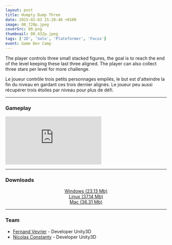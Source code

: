 ```yaml
---
layout: post
title: Humpty Dump Three
date: 2015-02-03 15:28:48 +0100
image: 00_720p.jpeg
coverSrc: 00.png
thumbnail: 00_432p.jpeg
tags: ['2D', 'Solo', 'Plateformer', 'Focus']
event: Game Dev Camp
---
```

The player controls three small stacked figures, the goal is to reach the end of the level keeping these last three aligned. The player can also collect three stars per level for more challenge.

Le joueur contrôle trois petits personnages empilés, le but est d'atteindre la fin du niveau en gardant ces trois dernier alignés.
Le joueur peu aussi récupérer trois étoiles par niveau pour plus de défi.

***

### Gameplay
<iframe src="https://www.youtube.com/embed/ZQJpYJjV-UU" frameborder="0" frameborder="0" allow="accelerometer; clipboard-write; encrypted-media; gyroscope; picture-in-picture" allowfullscreen></iframe>

***

### Downloads
<p style="text-align: center;margin: 0;"><a href="https://1drv.ms/u/s!AoYk8X2I2PMgg5gN_DkGxCgDQgZNuA?e=Zm7xzp">Windows (23.13 Mb)</a></p>
<p style="text-align: center;margin: 0;"><a href="https://1drv.ms/u/s!AoYk8X2I2PMgg5gMzJ0b6Kr2t9mWpw?e=B0MP4R">Linux (37.14 Mb)</a></p>
<p style="text-align: center;margin: 0;"><a href="https://1drv.ms/u/s!AoYk8X2I2PMgg5gLZzzSFDIDTiilpw?e=JQuT4b">Mac (36.31 Mb)</a></p>

***

### Team
* [Fernand Veyrier](https://www.linkedin.com/in/fernand-veyrier-26372596/) - Developer Unity3D
* [Nicolas Constanty](https://fr.linkedin.com/in/nicolas-constanty-653232113) - Developer Unity3D
